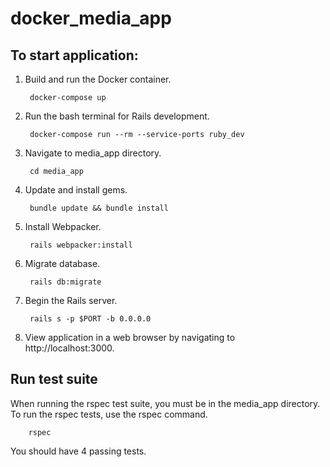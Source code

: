 # docker_media_app

## To start application:

1. Build and run the Docker container.

        docker-compose up
      
2. Run the bash terminal for Rails development.

        docker-compose run --rm --service-ports ruby_dev
        
3. Navigate to media_app directory.

        cd media_app
        
4. Update and install gems.

        bundle update && bundle install

5. Install Webpacker.

        rails webpacker:install

6. Migrate database.

        rails db:migrate
        
7. Begin the Rails server.

        rails s -p $PORT -b 0.0.0.0

8. View application in a web browser by navigating to http://localhost:3000.
        
## Run test suite

When running the rspec test suite, you must be in the media_app directory. To run the rspec tests, use the rspec command.

        rspec
        
You should have 4 passing tests.
